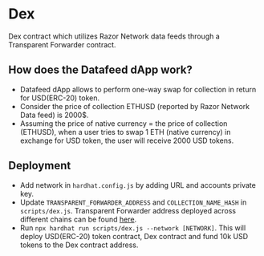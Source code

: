 # Dex

Dex contract which utilizes Razor Network data feeds through a Transparent Forwarder contract.

## How does the Datafeed dApp work?

- Datafeed dApp allows to perform one-way swap for collection in return for USD(ERC-20) token.
- Consider the price of collection ETHUSD (reported by Razor Network Data feed) is 2000$.
- Assuming the price of native currency = the price of collection (ETHUSD), when a user tries to swap 1 ETH (native currency) in exchange for USD token, the user will receive 2000 USD tokens.

## Deployment

- Add network in `hardhat.config.js` by adding URL and accounts private key.
- Update `TRANSPARENT_FORWARDER_ADDRESS` and `COLLECTION_NAME_HASH` in `scripts/dex.js`. Transparent Forwarder address deployed across different chains can be found [here](https://docs.razor.network/docs/consume-data-feeds/deployment-details).
- Run `npx hardhat run scripts/dex.js --network [NETWORK]`.
  This will deploy USD(ERC-20) token contract, Dex contract and fund 10k USD tokens to the Dex contract address.
